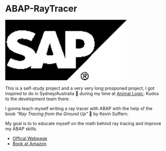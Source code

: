 # ABAP-RayTracer

![SAP Logo](/render/sap_logo.gif?raw=true)

This is a self-study project and a very very long prosponed project, I got inspired to do in Sydney/Australia :koala: during my time at [Animal Logic](www.animallogic.com). Kudos to the development team there.

I gonna teach myself writing a ray tracer with ABAP with the help of the book *"Ray Tracing from the Ground Up"* :green_book: by Kevin Suffern.

My goal is to to educate myself on the math behind ray tracing and improve my ABAP skills.

* [Offical Webpage](http://www.raytracegroundup.com/)
* [Book at Amazon](https://www.amazon.com/gp/product/1568812728/sr=8-1/qid=1191938342/ref=olp_product_details/103-8287340-1623806?ie=UTF8&me=&qid=1191938342&sr=8-1&seller=)
